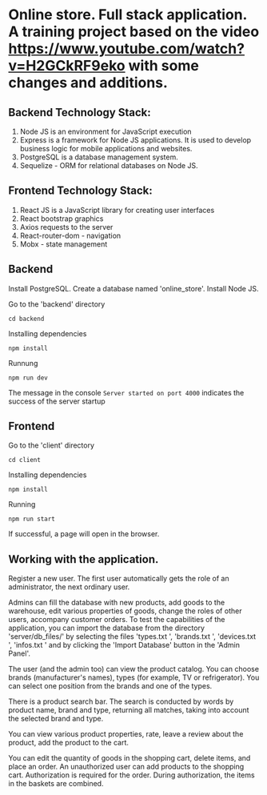 # Online store. Full stack application. A training project based on the video https://www.youtube.com/watch?v=H2GCkRF9eko with some changes and additions.

## Backend Technology Stack:
1. Node JS is an environment for JavaScript execution
2. Express is a framework for Node JS applications. It is used to develop business logic for mobile applications and websites.
3. PostgreSQL is a database management system.
4. Sequelize - ORM for relational databases on Node JS.

## Frontend Technology Stack:
1. React JS is a JavaScript library for creating user interfaces
2. React bootstrap graphics
3. Axios requests to the server
4. React-router-dom - navigation
5. Mobx - state management

## Backend

Install PostgreSQL.
Create a database named 'online_store'. Install Node JS.

Go to the 'backend' directory
```
cd backend
```

Installing dependencies
```
npm install
```

Runnung
```
npm run dev
```
The message in the console `Server started on port 4000` indicates the success of the server startup

## Frontend

Go to the 'client' directory
```
cd client
```
Installing dependencies
```
npm install
```
Running
```
npm run start
```
If successful, a page will open in the browser.

## Working with the application.
Register a new user. The first user automatically gets the role of an administrator, the next ordinary user.

Admins can fill the database with new products, add goods to the warehouse, edit various properties of goods, change the roles of other users, accompany customer orders. To test the capabilities of the application, you can import the database from the directory 'server/db_files/' by selecting the files 'types.txt ', 'brands.txt ', 'devices.txt ', 'infos.txt ' and by clicking the 'Import Database' button in the 'Admin Panel'.

The user (and the admin too) can view the product catalog. You can choose brands (manufacturer's names), types (for example, TV or refrigerator). You can select one position from the brands and one of the types.

There is a product search bar. The search is conducted by words by product name, brand and type, returning all matches, taking into account the selected brand and type.

You can view various product properties, rate, leave a review about the product, add the product to the cart.

You can edit the quantity of goods in the shopping cart, delete items, and place an order.
An unauthorized user can add products to the shopping cart. Authorization is required for the order. During authorization, the items in the baskets are combined.
